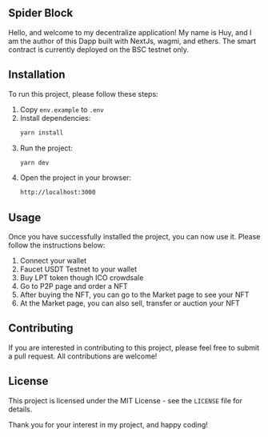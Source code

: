 ## Spider Block
Hello, and welcome to my decentralize application! My name is Huy, and I am the author of this Dapp built with NextJs, wagmi, and ethers. The smart contract is currently deployed on the BSC testnet only.

## Installation

To run this project, please follow these steps:

1. Copy `env.example` to `.env`
2. Install dependencies: 
   ```bash
   yarn install
   ```
3. Run the project:
   ```bash
   yarn dev
   ```
4. Open the project in your browser:
   ```bash
   http://localhost:3000
   ```

## Usage

Once you have successfully installed the project, you can now use it. Please follow the instructions below:

1. Connect your wallet
2. Faucet USDT Testnet to your wallet
3. Buy LPT token though ICO crowdsale
4. Go to P2P page and order a NFT
5. After buying the NFT, you can go to the Market page to see your NFT
6. At the Market page, you can also sell, transfer or auction your NFT

## Contributing

If you are interested in contributing to this project, please feel free to submit a pull request. All contributions are welcome!

## License

This project is licensed under the MIT License - see the `LICENSE` file for details.

Thank you for your interest in my project, and happy coding!